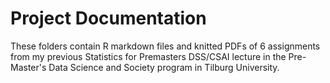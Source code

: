 # Project Documentation

These folders contain R markdown files and knitted PDFs of 6 assignments from my previous Statistics for Premasters DSS/CSAI lecture in the Pre-Master's Data Science and Society program in Tilburg University.



